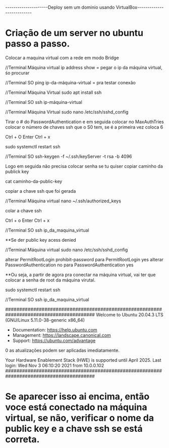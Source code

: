 ---------------------Deploy sem um dominio usando VirtualBox--------------------------

# Criação de um server no ubuntu passo a passo.

Colocar a maquina virtual com a rede em modo Bridge

//Terminal Máquina virtual
ip address show = pegar o ip da máquina virtual, śo procurar

//Terminal SO
ping ip-da-máquina-virtual = pra testar conexão

//Terminal Máquina Virtual
sudo apt install ssh

//Terminal SO
ssh ip-máquina-virtual

//Terminal Máquina Virtual
sudo nano /etc/ssh/sshd_config

Tirar o # do PasswordAuthentication e em seguida colocar no
MaxAuthTries colocar o número de chaves ssh que o S0 tem, se é a primeira vez coloca 6

Ctrl + O 
Enter 
Ctrl + x

sudo systemctl restart ssh

//Terminal SO
ssh-keygen -f ~/.ssh/keyServer -t rsa -b 4096

Logo em seguida não precisa colocar senha se tu quiser
copiar caminho da publick key

cat caminho-da-public-key

copiar a chave ssh que foi gerada

//Terminal Máquina virtual
nano ~/.ssh/authorized_keys

colar a chave ssh

Ctrl + o
Enter
Ctrl + x

//Terminal SO
ssh ip_da_maquina_virtual

**Se der public key acess denied 

//Terminal Máquina virtual
sudo nano /etc/ssh/sshd_config

alterar PermitRootLogin prohibit-password para PermitRootLogin yes 
alterar PasswordAuthentication no para PasswordAuthentication yes

**Ou seja, a partir de agora pra conectar na máquina virtual, vai ter que colocar a senha de root da máquina virutal.

sudo systemctl restart ssh

//Terminal SO
ssh ip_da_maquina_virtual

########################################################################################
Welcome to Ubuntu 20.04.3 LTS (GNU/Linux 5.11.0-38-generic x86_64)

 * Documentation:  https://help.ubuntu.com
 * Management:     https://landscape.canonical.com
 * Support:        https://ubuntu.com/advantage

0 as atualizações podem ser aplicadas imediatamente.

Your Hardware Enablement Stack (HWE) is supported until April 2025.
Last login: Wed Nov  3 06:10:20 2021 from 10.0.0.102
########################################################################################

# Se aparecer isso ai encima, então voce está conectado na máquina virtual, se não, verificar o nome da public key e a chave ssh se está correta.



























































































